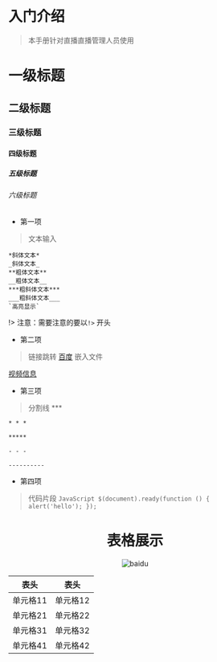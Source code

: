 # 入门介绍

> 本手册针对直播直播管理人员使用


# 一级标题
## 二级标题
### 三级标题
#### 四级标题
##### 五级标题
###### 六级标题


* 第一项
> 文本输入

    *斜体文本*
    _斜体文本_
    **粗体文本**
    __粗体文本__
    ***粗斜体文本***
    ___粗斜体文本___
    `高亮显示`

!> 注意：需要注意的要以`!>` 开头

* 第二项
> 链接跳转 [百度](https://www.baidu.com)
> 嵌入文件 

[视频信息](../../_media/downloadfile.mp4 ':include :type=video width=100% height=auto autoplay=false controls' )

* 第三项
>分割线
    ***

    * * *

    *****

    - - -

    ----------

* 第四项
> 代码片段
    ```JavaScript
    $(document).ready(function () {
        alert('hello');
    });
    ```
<div align="center">
 
# 表格展示  

![baidu](https://www.baidu.com/img/PCtm_d9c8750bed0b3c7d089fa7d55720d6cf.png)

</div>

|  表头   | 表头  |
|  ----  | ----  |
| 单元格11 | 单元格12 |
| 单元格21 | 单元格22 |
| 单元格31 | 单元格32 |
| 单元格41 | 单元格42 |
